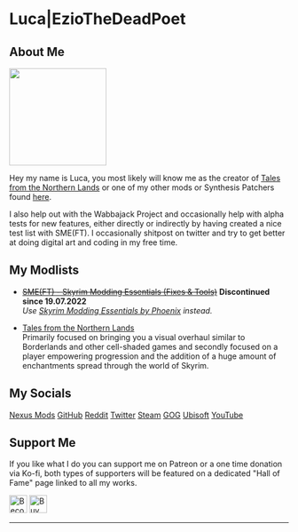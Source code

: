 # Luca|EzioTheDeadPoet

## About Me
<!-- markdownlint-disable MD033 -->
[<img src="https://avatars.githubusercontent.com/u/52624146" width="175"/>](https://avatars.githubusercontent.com/u/52624146)

Hey my name is Luca, you most likely will know me as the creator of [Tales from the Northern Lands](https://eziothedeadpoet.github.io/Tales-from-the-Northern-Lands/) or one of my other mods or Synthesis Patchers found [here](https://www.nexusmods.com/users/42051055?tab=user+files).

I also help out with the Wabbajack Project and occasionally help with alpha tests for new features, either directly or indirectly by having created a nice test list with SME(FT). I occasionally shitpost on twitter and try to get better at doing digital art and coding in my free time.

## My Modlists

- ~~[SME(FT) - Skyrim Modding Essentials (Fixes & Tools)](https://eziothedeadpoet.github.io/SME-FT-/)~~ **Discontinued since 19.07.2022**  
*Use [Skyrim Modding Essentials by Phoenix](https://thephoenixflavour.com/sme/) instead.*

- [Tales from the Northern Lands](https://eziothedeadpoet.github.io/Tales-from-the-Northern-Lands/)  
  Primarily focused on bringing you a visual overhaul similar to Borderlands and other cell-shaded games and secondly focused on a player empowering progression and the addition of a huge amount of enchantments spread through the world of Skyrim.

## My Socials
<!-- markdownlint-disable MD033 -->
<div class="socials">
<a class="buttons" href="https://www.nexusmods.com/users/42051055">Nexus Mods</a>
<a class="buttons" href="https://github.com/EzioTheDeadPoet">GitHub</a>
<a class="buttons" href="https://www.reddit.com/user/EzioTheDeadPoet">Reddit</a>
<a class="buttons" href="https://twitter.com/eziothedeadpoet">Twitter</a>
<a class="buttons" href="https://steamcommunity.com/id/EzioTheDeadPoet/">Steam</a>
<a class="buttons" href="https://www.gog.com/u/EzioTheDeadPoet">GOG</a>
<a class="buttons" href="https://ubisoftconnect.com/en-US/profile/Sw33tChiliSauce">Ubisoft</a>
<a class="buttons" href="https://www.youtube.com/channel/UCJ7aCKDsa8CYbPaghfTcQ9Q">YouTube</a>
</div>

## Support Me

If you like what I do you can support me on Patreon or a one time donation via Ko-fi, both types of supporters will be featured on a dedicated "Hall of Fame" page linked to all my works.

<a href="https://www.patreon.com/bePatron?u=40374890"><img class="ko-fi" height='32' style='border:0px;height:32px;' src='https://media.discordapp.net/attachments/479647610055950336/718697459592986634/Patreon_Button.png' border='0' alt="Become a Patron" /></a>
<a href='https://ko-fi.com/L4L12PVW6' target='_blank'><img class="ko-fi" height='30' style='border:0px;height:32px;' src='https://cdn.ko-fi.com/cdn/kofi1.png?v=2' border='0' alt='Buy Me a Coffee at ko-fi.com' /></a>

<!-- markdownlint-enable MD033 -->

---

